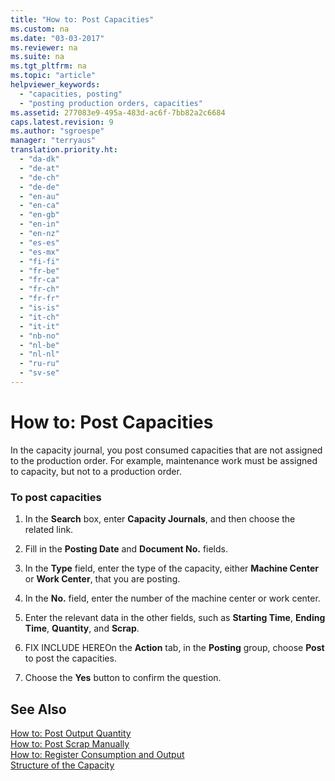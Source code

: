 ```yaml
---
title: "How to: Post Capacities"
ms.custom: na
ms.date: "03-03-2017"
ms.reviewer: na
ms.suite: na
ms.tgt_pltfrm: na
ms.topic: "article"
helpviewer_keywords: 
  - "capacities, posting"
  - "posting production orders, capacities"
ms.assetid: 277083e9-495a-483d-ac6f-7bb82a2c6684
caps.latest.revision: 9
ms.author: "sgroespe"
manager: "terryaus"
translation.priority.ht: 
  - "da-dk"
  - "de-at"
  - "de-ch"
  - "de-de"
  - "en-au"
  - "en-ca"
  - "en-gb"
  - "en-in"
  - "en-nz"
  - "es-es"
  - "es-mx"
  - "fi-fi"
  - "fr-be"
  - "fr-ca"
  - "fr-ch"
  - "fr-fr"
  - "is-is"
  - "it-ch"
  - "it-it"
  - "nb-no"
  - "nl-be"
  - "nl-nl"
  - "ru-ru"
  - "sv-se"
---
```

# How to: Post Capacities
In the capacity journal, you post consumed capacities that are not assigned to the production order. For example, maintenance work must be assigned to capacity, but not to a production order.  
  
### To post capacities  
  
1.  In the **Search** box, enter **Capacity Journals**, and then choose the related link.  
  
2.  Fill in the **Posting Date** and **Document No.** fields.  
  
3.  In the **Type** field, enter the type of the capacity, either **Machine Center** or **Work Center**, that you are posting.  
  
4.  In the **No.** field, enter the number of the machine center or work center.  
  
5.  Enter the relevant data in the other fields, such as **Starting Time**, **Ending Time**, **Quantity**, and **Scrap**.  
  
6.  FIX INCLUDE HERE<!--[!INCLUDE[bp_ribbonxml](../Token/bp_ribbonxml_md.md)] -->On the **Action** tab, in the **Posting** group, choose **Post** to post the capacities.  
  
7.  Choose the **Yes** button to confirm the question.  
  
## See Also  
 [How to: Post Output Quantity](../Production/how-to-post-output-quantity.md)   
 [How to: Post Scrap Manually](../Production/how-to-post-scrap-manually.md)   
 [How to: Register Consumption and Output](../Production/how-to-register-consumption-and-output.md)   
 [Structure of the Capacity](../Production/structure-of-the-capacity.md)